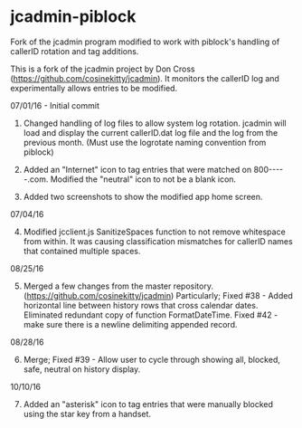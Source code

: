 # jcadmin-piblock
Fork of the jcadmin program modified to work with piblock's handling of callerID rotation and tag additions.

This is a fork of the jcadmin project by Don Cross (https://github.com/cosinekitty/jcadmin). It monitors the callerID log and experimentally allows entries to be modified.

07/01/16 - Initial commit

1) Changed handling of log files to allow system log rotation. jcadmin will load and display the current
   callerID.dat log file and the log from the previous month. (Must use the logrotate naming convention from piblock)

2) Added an "Internet" icon to tag entries that were matched on 800-----.com. Modified the "neutral" icon to not 
   be a blank icon.	

3) Added two screenshots to show the modified app home screen.

07/04/16

4) Modified jcclient.js SanitizeSpaces function to not remove whitespace from within. It was causing classification 
   mismatches for callerID names that contained multiple spaces.

08/25/16

5) Merged a few changes from the master repository. (https://github.com/cosinekitty/jcadmin) Particularly; Fixed #38 - Added horizontal line between history rows that cross calendar dates. Eliminated redundant copy of function FormatDateTime. Fixed #42 - make sure there is a newline delimiting appended record.

08/28/16

6) Merge; Fixed #39 - Allow user to cycle through showing all, blocked, safe, neutral on history display. 

10/10/16

7) Added an "asterisk" icon to tag entries that were manually blocked using the star key from a handset.
       

  